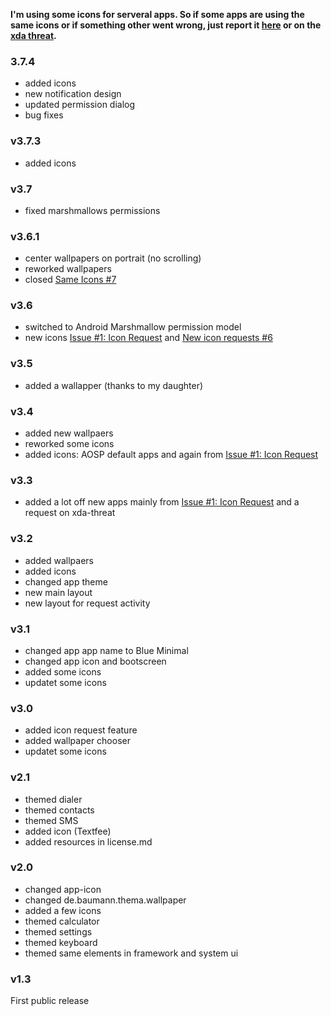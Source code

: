**I'm using some icons for serveral apps. So if some apps are using the same icons or if something other went wrong, just report it [here](https://github.com/scoute-dich/Baumann_Theme/issues) or on the [xda threat](http://forum.xda-developers.com/android/themes/cm12-theme-source-t3164482).**

### 3.7.4

- added icons
- new notification design
- updated permission dialog
- bug fixes

### v3.7.3

- added icons

### v3.7

- fixed marshmallows permissions

### v3.6.1

- center wallpapers on portrait (no scrolling)
- reworked wallpapers
- closed [Same Icons #7](https://github.com/scoute-dich/Baumann_Theme/issues/7)


### v3.6

- switched to Android Marshmallow permission model
- new icons [Issue #1: Icon Request](https://github.com/scoute-dich/Baumann_Theme/issues/1) and [New icon requests #6](https://github.com/scoute-dich/Baumann_Theme/issues/6)

### v3.5

- added a wallapper (thanks to my daughter)

### v3.4

- added new wallpaers
- reworked some icons
- added icons: AOSP default apps and again from [Issue #1: Icon Request](https://github.com/scoute-dich/Baumann_Theme/issues/1)

### v3.3

- added a lot off new apps mainly from [Issue #1: Icon Request](https://github.com/scoute-dich/Baumann_Theme/issues/1) and a request on xda-threat

### v3.2

- added wallpaers
- added icons
- changed app theme
- new main layout
- new layout for request activity

### v3.1

- changed app app name to Blue Minimal
- changed app icon and bootscreen
- added some icons
- updatet some icons

### v3.0

- added icon request feature
- added wallpaper chooser
- updatet some icons

### v2.1

- themed dialer
- themed contacts
- themed SMS
- added icon (Textfee)
- added resources in license.md

### v2.0

- changed app-icon
- changed de.baumann.thema.wallpaper
- added a few icons
- themed calculator
- themed settings
- themed keyboard
- themed same elements in framework and system ui

### v1.3

First public release
